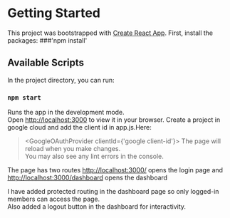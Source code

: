 # Getting Started 

This project was bootstrapped with [Create React App](https://github.com/facebook/create-react-app).
First, install the packages:
###'npm install'

## Available Scripts

In the project directory, you can run:

### `npm start`

Runs the app in the development mode.\
Open [http://localhost:3000](http://localhost:3000) to view it in your browser.
Create a project in google cloud and add the client id in app.js.Here:
 > <GoogleOAuthProvider clientId={'google client-id'}>
The page will reload when you make changes.\
You may also see any lint errors in the console.

The page has two routes [http://localhost:3000/](http://localhost:3000/) opens the login page and [http://localhost:3000/dashboard](http://localhost:3000/dashboard) opens the dashboard

I have added protected routing in the dashboard page so only logged-in members can access the page.
<br>Also added a logout button in the dashboard for interactivity.




